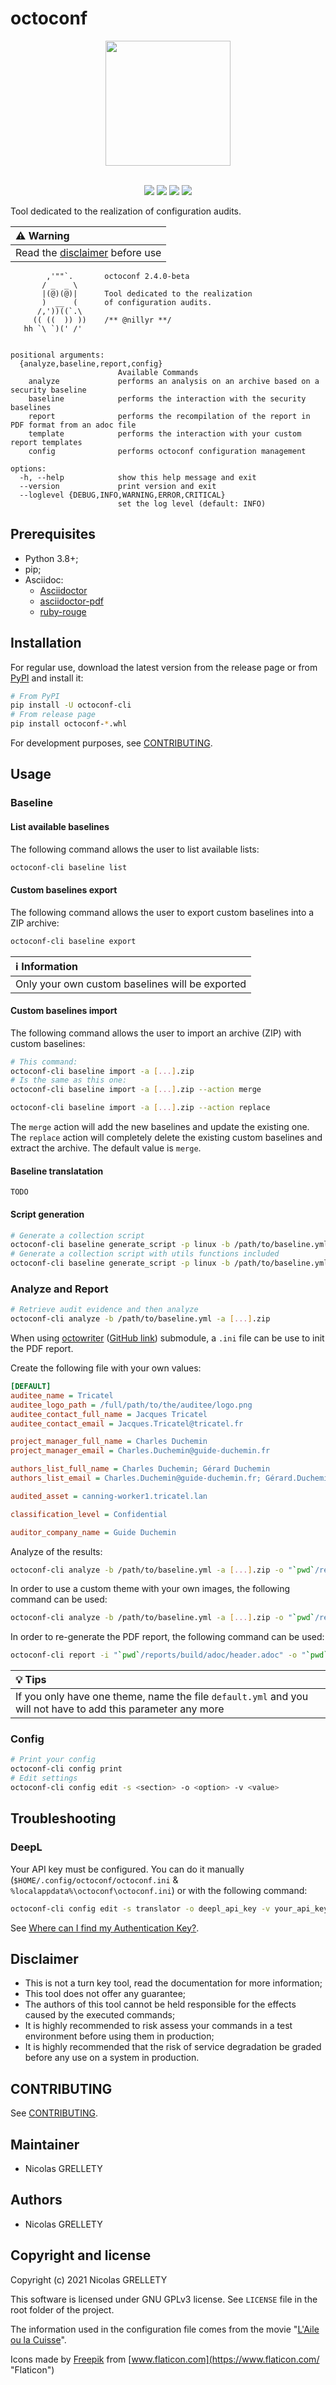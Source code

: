 # octoconf

<p align="center">
  <img width="200" height="200" src="resources/logo.png">
  <br/><br/>
</p>

<p align="center">
  <img src="https://img.shields.io/badge/python-3.8+-blue.svg">
  <img src="https://img.shields.io/badge/platform-Linux%2FmacOS%2FWindows-blue.svg">
  <img src="https://img.shields.io/badge/gitmoji-%20😜%20😍-FFDD67.svg">
  <img src="https://img.shields.io/badge/Changelog-gitmoji-brightgreen.svg">
</p>

Tool dedicated to the realization of configuration audits.


| :warning: Warning |
|:----------------------------------------------|
| Read the [disclaimer](#disclaimer) before use |

```text
        ,'""`.       octoconf 2.4.0-beta
       / _  _ \
       |(@)(@)|      Tool dedicated to the realization
       )  __  (      of configuration audits.
      /,'))((`.\
     (( ((  )) ))    /** @nillyr **/
   hh `\ `)(' /'


positional arguments:
  {analyze,baseline,report,config}
                        Available Commands
    analyze             performs an analysis on an archive based on a security baseline
    baseline            performs the interaction with the security baselines
    report              performs the recompilation of the report in PDF format from an adoc file
    template            performs the interaction with your custom report templates
    config              performs octoconf configuration management

options:
  -h, --help            show this help message and exit
  --version             print version and exit
  --loglevel {DEBUG,INFO,WARNING,ERROR,CRITICAL}
                        set the log level (default: INFO)
```

## Prerequisites

- Python 3.8+;
- pip;
- Asciidoc:
  - [Asciidoctor](https://docs.asciidoctor.org/asciidoctor/latest/install/)
  - [asciidoctor-pdf](https://docs.asciidoctor.org/pdf-converter/latest/install/)
  - [ruby-rouge](https://docs.asciidoctor.org/asciidoctor/latest/syntax-highlighting/rouge/)

## Installation

For regular use, download the latest version from the release page or from [PyPI](https://pypi.org/project/octoconf-cli/) and install it:

```bash
# From PyPI
pip install -U octoconf-cli
# From release page
pip install octoconf-*.whl
```

For development purposes, see [CONTRIBUTING](CONTRIBUTING.md).

## Usage

### Baseline

#### List available baselines

The following command allows the user to list available lists:

```bash
octoconf-cli baseline list
```

#### Custom baselines export

The following command allows the user to export custom baselines into a ZIP archive:

```bash
octoconf-cli baseline export
```

| :information_source: Information |
|:------------------------------------------------|
| Only your own custom baselines will be exported |

#### Custom baselines import

The following command allows the user to import an archive (ZIP) with custom baselines:

```bash
# This command:
octoconf-cli baseline import -a [...].zip
# Is the same as this one:
octoconf-cli baseline import -a [...].zip --action merge

octoconf-cli baseline import -a [...].zip --action replace
```

The `merge` action will add the new baselines and update the existing one. The `replace` action will completely delete the existing custom baselines and extract the archive. The default value is `merge`.

#### Baseline translatation

`TODO`

#### Script generation

```bash
# Generate a collection script
octoconf-cli baseline generate_script -p linux -b /path/to/baseline.yml -o /path/to/output_script.sh
# Generate a collection script with utils functions included
octoconf-cli baseline generate_script -p linux -b /path/to/baseline.yml -u /path/to/utils_script.sh -o /path/to/output_script.sh
```

### Analyze and Report

```bash
# Retrieve audit evidence and then analyze
octoconf-cli analyze -b /path/to/baseline.yml -a [...].zip
```

When using [octowriter](https://gitlab.internal.lan/octo-project/octowriter) ([GitHub link](https://github.com/nillyr/octowriter)) submodule, a `.ini` file can be use to init the PDF report.

Create the following file with your own values:

```ini
[DEFAULT]
auditee_name = Tricatel
auditee_logo_path = /full/path/to/the/auditee/logo.png 
auditee_contact_full_name = Jacques Tricatel
auditee_contact_email = Jacques.Tricatel@tricatel.fr

project_manager_full_name = Charles Duchemin
project_manager_email = Charles.Duchemin@guide-duchemin.fr

authors_list_full_name = Charles Duchemin; Gérard Duchemin
authors_list_email = Charles.Duchemin@guide-duchemin.fr; Gérard.Duchemin@guide-duchemin.fr

audited_asset = canning-worker1.tricatel.lan

classification_level = Confidential

auditor_company_name = Guide Duchemin
```

Analyze of the results:

```bash
octoconf-cli analyze -b /path/to/baseline.yml -a [...].zip -o "`pwd`/reports/" --ini /path/to/ini_file.ini
```

In order to use a custom theme with your own images, the following command can be used:

```bash
octoconf-cli analyze -b /path/to/baseline.yml -a [...].zip -o "`pwd`/reports/" --ini /path/to/ini_file.ini --theme-dir theme_directory --pdf-theme theme_name.yml
```

In order to re-generate the PDF report, the following command can be used:

```bash
octoconf-cli report -i "`pwd`/reports/build/adoc/header.adoc" -o "`pwd`/reports/" --theme-dir theme_directory --pdf-theme theme_name.yml
```

| :bulb: Tips |
|:-----------------------------------------------------------|
| If you only have one theme, name the file `default.yml` and you will not have to add this parameter any more |

### Config

```bash
# Print your config
octoconf-cli config print
# Edit settings
octoconf-cli config edit -s <section> -o <option> -v <value>
```

## Troubleshooting

### DeepL

Your API key must be configured. You can do it manually (`$HOME/.config/octoconf/octoconf.ini` & `%localappdata%\octoconf\octoconf.ini`) or with the following command:

```bash
octoconf-cli config edit -s translator -o deepl_api_key -v your_api_key
```

See [Where can I find my Authentication Key?](https://support.deepl.com/hc/en-us/articles/360020695820-Authentication-Key).

## Disclaimer

- This is not a turn key tool, read the documentation for more information;
- This tool does not offer any guarantee;
- The authors of this tool cannot be held responsible for the effects caused by the executed commands;
- It is highly recommended to risk assess your commands in a test environment before using them in production;
- It is highly recommended that the risk of service degradation be graded before any use on a system in production.

## CONTRIBUTING

See [CONTRIBUTING](CONTRIBUTING.md).

## Maintainer

- Nicolas GRELLETY

## Authors

- Nicolas GRELLETY

## Copyright and license

Copyright (c) 2021 Nicolas GRELLETY

This software is licensed under GNU GPLv3 license. See `LICENSE` file in the root folder of the project.

The information used in the configuration file comes from the movie "[L'Aile ou la Cuisse](https://www.allocine.fr/film/fichefilm_gen_cfilm=47573.html)".

Icons made by [Freepik](https://www.flaticon.com/authors/freepik "Freepik") from [www.flaticon.com](https://www.flaticon.com/ "Flaticon")
